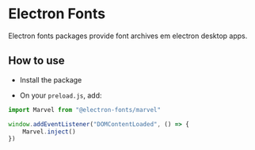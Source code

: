 # Electron Fonts

Electron fonts packages provide font archives em electron desktop apps.

## How to use

* Install the package

* On your `preload.js`, add:

```ts
import Marvel from "@electron-fonts/marvel"

window.addEventListener("DOMContentLoaded", () => {
    Marvel.inject()
})
```